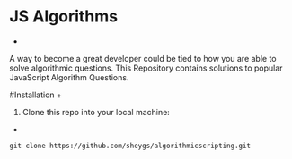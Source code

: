 # JS Algorithms
+
A way to become a great developer could be tied to how you are able to solve algorithmic questions.
This Repository contains solutions to popular JavaScript Algorithm Questions.

#Installation
+

1. Clone this repo into your local machine:
+
```
git clone https://github.com/sheygs/algorithmicscripting.git
```

